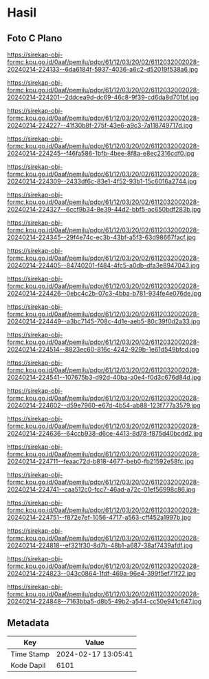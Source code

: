 # Hasil

## Foto C Plano

https://sirekap-obj-formc.kpu.go.id/0aaf/pemilu/pdpr/61/12/03/20/02/6112032002028-20240214-224133--6da6184f-5937-4036-a6c2-d52019f538a6.jpg

https://sirekap-obj-formc.kpu.go.id/0aaf/pemilu/pdpr/61/12/03/20/02/6112032002028-20240214-224201--2ddcea9d-dc69-46c8-9f39-cd6da8d701bf.jpg

https://sirekap-obj-formc.kpu.go.id/0aaf/pemilu/pdpr/61/12/03/20/02/6112032002028-20240214-224227--41f30b8f-275f-43e6-a9c3-7a118749717d.jpg

https://sirekap-obj-formc.kpu.go.id/0aaf/pemilu/pdpr/61/12/03/20/02/6112032002028-20240214-224245--f46fa586-1bfb-4bee-8f8a-e8ec2316cdf0.jpg

https://sirekap-obj-formc.kpu.go.id/0aaf/pemilu/pdpr/61/12/03/20/02/6112032002028-20240214-224309--2433df6c-83e1-4f52-93b1-15c6016a2744.jpg

https://sirekap-obj-formc.kpu.go.id/0aaf/pemilu/pdpr/61/12/03/20/02/6112032002028-20240214-224327--6ccf9b34-8e39-44d2-bbf5-ac650bdf283b.jpg

https://sirekap-obj-formc.kpu.go.id/0aaf/pemilu/pdpr/61/12/03/20/02/6112032002028-20240214-224345--29f4e74c-ec3b-43bf-a5f3-63d98667facf.jpg

https://sirekap-obj-formc.kpu.go.id/0aaf/pemilu/pdpr/61/12/03/20/02/6112032002028-20240214-224405--84740201-f484-4fc5-a0db-dfa3e8947043.jpg

https://sirekap-obj-formc.kpu.go.id/0aaf/pemilu/pdpr/61/12/03/20/02/6112032002028-20240214-224426--0ebc4c2b-07c3-4bba-b781-934fe4e076de.jpg

https://sirekap-obj-formc.kpu.go.id/0aaf/pemilu/pdpr/61/12/03/20/02/6112032002028-20240214-224449--a3bc7145-708c-4d1e-aeb5-80c39f0d2a33.jpg

https://sirekap-obj-formc.kpu.go.id/0aaf/pemilu/pdpr/61/12/03/20/02/6112032002028-20240214-224514--8823ec60-816c-4242-929b-1e61d549bfcd.jpg

https://sirekap-obj-formc.kpu.go.id/0aaf/pemilu/pdpr/61/12/03/20/02/6112032002028-20240214-224541--107675b3-d92d-40ba-a0e4-f0d3c676d84d.jpg

https://sirekap-obj-formc.kpu.go.id/0aaf/pemilu/pdpr/61/12/03/20/02/6112032002028-20240214-224602--d59e7960-e67d-4b54-ab88-123f777a3579.jpg

https://sirekap-obj-formc.kpu.go.id/0aaf/pemilu/pdpr/61/12/03/20/02/6112032002028-20240214-224636--64ccb938-d6ce-4413-8d78-f875d40bcdd2.jpg

https://sirekap-obj-formc.kpu.go.id/0aaf/pemilu/pdpr/61/12/03/20/02/6112032002028-20240214-224711--feaac72d-b818-4677-beb0-fb21592e58fc.jpg

https://sirekap-obj-formc.kpu.go.id/0aaf/pemilu/pdpr/61/12/03/20/02/6112032002028-20240214-224741--caa512c0-fcc7-46ad-a72c-01ef56998c86.jpg

https://sirekap-obj-formc.kpu.go.id/0aaf/pemilu/pdpr/61/12/03/20/02/6112032002028-20240214-224751--f872e7ef-1056-4717-a563-cff452a1997b.jpg

https://sirekap-obj-formc.kpu.go.id/0aaf/pemilu/pdpr/61/12/03/20/02/6112032002028-20240214-224818--ef321f30-8d7b-48b1-a687-38af7439afdf.jpg

https://sirekap-obj-formc.kpu.go.id/0aaf/pemilu/pdpr/61/12/03/20/02/6112032002028-20240214-224823--043c0864-1fdf-469a-96e4-399f5ef71f22.jpg

https://sirekap-obj-formc.kpu.go.id/0aaf/pemilu/pdpr/61/12/03/20/02/6112032002028-20240214-224848--7163bba5-d8b5-49b2-a544-cc50e941c647.jpg


## Metadata

| Key        | Value               |
| ---------- | ------------------- |
| Time Stamp | 2024-02-17 13:05:41 |
| Kode Dapil | 6101                |



